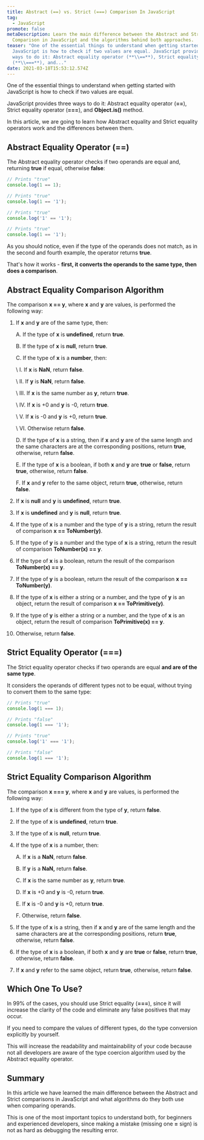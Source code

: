 ```yaml
---
title: Abstract (==) vs. Strict (===) Comparison In JavaScript
tag:
  - JavaScript
promote: false
metaDescription: Learn the main difference between the Abstract and Strict
  Comparison in JavaScript and the algorithms behind both approaches.
teaser: "One of the essential things to understand when getting started with
  JavaScript is how to check if two values are equal. JavaScript provides three
  ways to do it: Abstract equality operator (**\\==**), Strict equality operator
  (**\\===**), and..."
date: 2021-03-18T15:53:12.574Z
---
```

One of the essential things to understand when getting started with JavaScript is how to check if two values are equal.

JavaScript provides three ways to do it: Abstract equality operator (**\==**), Strict equality operator (**\===**), and **Object.is()** method.

In this article, we are going to learn how Abstract equality and Strict equality operators work and the differences between them.

## Abstract Equality Operator (==)

The Abstract equality operator checks if two operands are equal and, returning **true** if equal, otherwise **false**:

```javascript
// Prints "true"
console.log(1 == 1);

// Prints "true"
console.log(1 == '1');

// Prints "true"
console.log('1' == '1');

// Prints "true"
console.log(1 == '1');
```

As you should notice, even if the type of the operands does not match, as in the second and fourth example, the operator returns **true**.

That's how it works - **first, it converts the operands to the same type, then does a comparison**.

## Abstract Equality Comparison Algorithm

The comparison **x == y**, where **x** and **y** are values, is performed the following way:

1. If **x** and **y** are of the same type, then:

   A. If the type of **x** is **undefined**, return **true**.

   B. If the type of **x** is **null**, return **true**.

   C. If the type of **x** is a **number**, then:

   \    I. If **x** is **NaN**, return **false**.

   \    II. If **y** is **NaN**, return **false**.

   \    III. If **x** is the same number as **y**, return **true**.

   \    IV. If **x** is +0 and **y** is -0, return **true**.

   \    V. If **x** is -0 and **y** is +0, return **true**.

   \    VI. Otherwise return **false**.

   D. If the type of **x** is a string, then if **x** and **y** are of the same length and the same characters are at the corresponding positions, return **true**, otherwise, return **false**.

   E. If the type of **x** is a boolean, if both **x** and **y** are **true** or **false**, return **true**, otherwise, return **false**.

   F. If **x** and **y** refer to the same object, return **true**, otherwise, return **false**.
2. If **x** is **null** and **y** is **undefined**, return **true**.
3. If **x** is **undefined** and **y** is **null**, return **true**.
4. If the type of **x** is a number and the type of **y** is a string, return the result of comparison **x == ToNumber(y)**.
5. If the type of **y** is a number and the type of **x** is a string, return the result of comparison **ToNumber(x) == y**.
6. If the type of **x** is a boolean, return the result of the comparison **ToNumber(x) == y**.
7. If the type of **y** is a boolean, return the result of the comparison **x == ToNumber(y)**.
8. If the type of **x** is either a string or a number, and the type of **y** is an object, return the result of comparison **x == ToPrimitive(y)**.
9. If the type of **y** is either a string or a number, and the type of **x** is an object, return the result of comparison **ToPrimitive(x) == y**.
10. Otherwise, return **false**.

## Strict Equality Operator (===)

The Strict equality operator checks if two operands are equal **and are of the same type**.

It considers the operands of different types not to be equal, without trying to convert them to the same type:

```javascript
// Prints "true"
console.log(1 === 1);

// Prints "false"
console.log(1 === '1');

// Prints "true"
console.log('1' === '1');

// Prints "false"
console.log(1 === '1');
```

## Strict Equality Comparison Algorithm

The comparison **x === y**, where **x** and **y** are values, is performed the following way:

1. If the type of **x** is different from the type of **y**, return **false**.
2. If the type of **x** is **undefined**, return **true**.
3. If the type of **x** is **null**, return **true**.
4. If the type of **x** is a number, then:

   A. If **x** is a **NaN**, return **false**.

   B. If **y** is a **NaN,** return **false**.

   C. If **x** is the same number as **y**, return **true**.

   D. If **x** is +0 and **y** is -0, return **true**.

   E. If **x** is -0 and **y** is +0, return **true**.

   F. Otherwise, return **false**.
5. If the type of **x** is a string, then if **x** and **y** are of the same length and the same characters are at the corresponding positions, return **true**, otherwise, return **false**.
6. If the type of **x** is a boolean, if both **x** and **y** are **true** or **false**, return **true**, otherwise, return **false**.
7. If **x** and **y** refer to the same object, return **true**, otherwise, return **false**.

## Which One To Use?

In 99% of the cases, you should use Strict equality (**\===**), since it will increase the clarity of the code and eliminate any false positives that may occur.

If you need to compare the values of different types, do the type conversion explicitly by yourself.

This will increase the readability and maintainability of your code because not all developers are aware of the type coercion algorithm used by the Abstract equality operator.

## Summary

In this article we have learned the main difference between the Abstract and Strict comparisons in JavaScript and what algorithms do they both use when comparing operands.

This is one of the most important topics to understand both, for beginners and experienced developers, since making a mistake (missing one **\=** sign) is not as hard as debugging the resulting error.